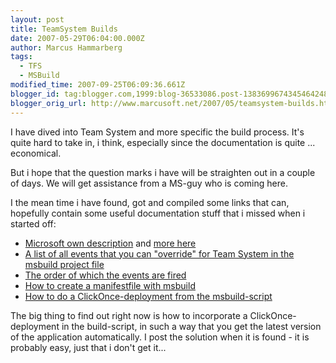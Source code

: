 ```yaml
---
layout: post
title: TeamSystem Builds
date: 2007-05-29T06:04:00.000Z
author: Marcus Hammarberg
tags:
  - TFS
  - MSBuild
modified_time: 2007-09-25T06:09:36.661Z
blogger_id: tag:blogger.com,1999:blog-36533086.post-1383699674345464248
blogger_orig_url: http://www.marcusoft.net/2007/05/teamsystem-builds.html
---
```



I have dived
into Team System and more specific the build process. It's quite hard to
take in, i think, especially since the documentation is quite ...
economical.

But i hope that the question marks i have will be straighten out in a
couple of days. We will get assistance from a MS-guy who is coming
here.

I the mean time i have found, got and compiled some links that can,
hopefully contain some useful documentation stuff that i missed when i
started off:

- [Microsoft own
    description](http://msdn2.microsoft.com/en-us/library/ms400710(VS.80).aspx)
    and [more
    here](http://msdn2.microsoft.com/en-us/library/ms400688(VS.80).aspx)
- [A list of all events that you can "override" for Team System in the
    <span id="SPELLING_ERROR_0"
    class="blsp-spelling-error">msbuild project
    file](http://blogs.msdn.com/nagarajp/archive/2005/10/27/485980.aspx)
- [The order of which the events are
    fired](http://blogs.msdn.com/nagarajp/archive/2005/11/03/488876.aspx)
- [How to create a manifestfile with <span
    id="SPELLING_ERROR_2"
    class="blsp-spelling-error">msbuild](http://blogs.msdn.com/echarran/archive/2006/08/09/693284.aspx)
- [How to do a ClickOnce-deployment from the
    msbuild-script](http://blogs.vertigosoftware.com/teamsystem/archive/2007/02/20/Incorporating_a_ClickOnce_Application_into_your_Team_Build.aspx)

The big thing to find out right now is how to incorporate a <span
id="SPELLING_ERROR_5"
class="blsp-spelling-error">ClickOnce-deployment in the
build-script, in such a way that you get the latest version of the
application automatically. I post the solution when it is found - it is
probably easy, just that i don't get it...
